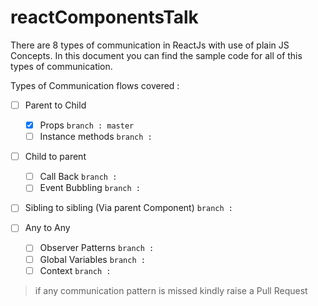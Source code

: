 # reactComponentsTalk
There are 8 types of communication in ReactJs with use of plain JS Concepts. In this document you can find the sample code for all of this types of communication.

Types of Communication flows covered : 

- [ ] Parent to Child
    - [x] Props `branch : master`
    - [ ] Instance methods `branch : `
       
-[ ] Child to parent
    - [ ] Call Back `branch : `
    - [ ] Event Bubbling `branch : `
       
- [ ] Sibling to sibling  (Via parent Component) `branch : `
       
- [ ] Any to Any
    - [ ] Observer Patterns `branch : `
    - [ ] Global Variables `branch : `
    - [ ] Context `branch : `
                
> if any communication pattern is missed kindly raise a Pull Request 
